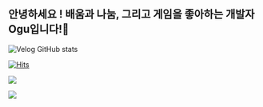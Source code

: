 ## 안녕하세요 ! 배움과 나눔, 그리고 게임을 좋아하는 개발자 Ogu입니다!🐤 

![Velog GitHub stats](https://velog-github-badge.vercel.app/badge/Ogu?theme=light&posts=3)


[![Hits](https://hits.seeyoufarm.com/api/count/incr/badge.svg?url=https%3A%2F%2Fgithub.com%2FOgu1208&count_bg=%236C6A61&title_bg=%237F9E94&icon=github.svg&icon_color=%23FFFFFF&title=Visit&edge_flat=false)](https://hits.seeyoufarm.com)

<img src="https://img.shields.io/badge/Python-3766AB?style=flat-square&logo=Python&logoColor=white"/></a> 


<a href="https://velog.io/@ogu1208" target="_blank"><img src="https://img.shields.io/badge/Velog-20C997?style=flat-square&logo=Velog&logoColor=white"/></a>


